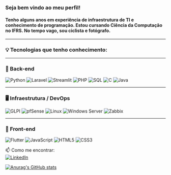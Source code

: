 ### Seja bem vindo ao meu perfil!
#### Tenho alguns anos em experiência de infraestrutura de TI e conhecimento de programação. Estou cursando Ciência da Computação no IFRS. No tempo vago, sou ciclista e fotógrafo.

---
### 💡 Tecnologias que tenho conhecimento:
---
### 🧠 Back-end

![Python](https://img.shields.io/badge/-Python-05122A?style=flat&logo=python)
![Laravel](https://img.shields.io/badge/-Laravel-red?style=flat&logo=laravel)
![Streamlit](https://img.shields.io/badge/-Streamlit-FF4B4B?style=flat&logo=streamlit&logoColor=white)
![PHP](https://img.shields.io/badge/-PHP-777BB4?style=flat&logo=php)
![SQL](https://img.shields.io/badge/-SQL-4479A1?style=flat&logo=mysql)
![C](https://img.shields.io/badge/-C-00599C?style=flat&logo=c&logoColor=white)
![Java](https://img.shields.io/badge/-Java-007396?style=flat&logo=java&logoColor=white)

---

### 🖥️ Infraestrutura / DevOps

![GLPI](https://img.shields.io/badge/-GLPI-2E9AFE?style=flat&logo=knowledgebase&logoColor=white)
![pfSense](https://img.shields.io/badge/-pfSense-212121?style=flat&logo=verizon&logoColor=white)
![Linux](https://img.shields.io/badge/-Linux-FCC624?style=flat&logo=linux&logoColor=black)
![Windows Server](https://img.shields.io/badge/-Windows_Server-0078D6?style=flat&logo=microsoft&logoColor=white)
![Zabbix](https://img.shields.io/badge/-Zabbix-DC3522?style=flat&logo=zabbix&logoColor=white)

---

### 🎨 Front-end

![Flutter](https://img.shields.io/badge/-Flutter-02569B?style=flat&logo=flutter&logoColor=white)
![JavaScript](https://img.shields.io/badge/-JavaScript-F7DF1E?style=flat&logo=javascript&logoColor=black)
![HTML5](https://img.shields.io/badge/-HTML5-E34F26?style=flat&logo=html5&logoColor=white)
![CSS3](https://img.shields.io/badge/-CSS3-1572B6?style=flat&logo=css3)




📫 Como me encontrar:  
[![LinkedIn](https://img.shields.io/badge/-LinkedIn-blue?style=flat&logo=linkedin)](https://linkedin.com/in/schneidermm)


[![Anurag's GitHub stats](https://github-readme-stats-sigma-five.vercel.app/api?username=xinaids&show_icons=true&theme=merko&include_all_commits=true&count_private=true)](https://github.com/xinaids)

<!--
**xinaids/xinaids** is a ✨ _special_ ✨ repository because its `README.md` (this file) appears on your GitHub profile.

Here are some ideas to get you started:

- 🔭 I’m currently working on ...
- 🌱 I’m currently learning ...
- 👯 I’m looking to collaborate on ...
- 🤔 I’m looking for help with ...
- 💬 Ask me about ...
- 📫 How to reach me: ...
- 😄 Pronouns: ...
- ⚡ Fun fact: ...
-->
